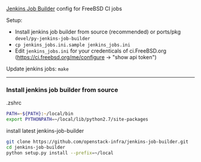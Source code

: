 [Jenkins Job Builder](http://docs.openstack.org/infra/jenkins-job-builder/) config for FreeBSD CI jobs

Setup:
- Install jenkins job builder from source (recommended) or ports/pkg `devel/py-jenkins-job-builder`
- `cp jenkins_jobs.ini.sample jenkins_jobs.ini`
- Edit `jenkins_jobs.ini` for your credenticals of ci.FreeBSD.org
  (https://ci.freebsd.org/me/configure -> "show api token")

Update jenkins jobs:
`make`

---

### Install jenkins job builder from source ###

.zshrc
```zsh
PATH=~${PATH}:~/local/bin
export PYTHONPATH=~/local/lib/python2.7/site-packages
```

install latest jenkins-job-builder
```sh
git clone https://github.com/openstack-infra/jenkins-job-builder.git
cd jenkins-job-builder
python setup.py install --prefix=~/local
```
